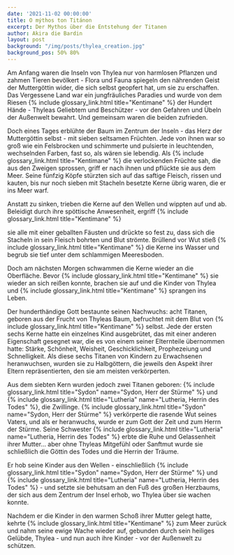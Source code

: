 ```yaml
---
date: '2021-11-02 00:00:00'
title: O mýthos ton Titánon
excerpt: Der Mythos über die Entstehung der Titanen
author: Akira die Bardin
layout: post
background: "/img/posts/thylea_creation.jpg"
background_pos: 50% 80%
---
```


Am Anfang waren die Inseln von Thylea nur von harmlosen Pflanzen und zahmen
Tieren bevölkert - Flora und Fauna spiegeln den nährenden Geist der Muttergöttin
wider, die sich selbst geopfert hat, um sie zu erschaffen.  Das Vergessene Land
war ein jungfräuliches Paradies und wurde von dem Riesen {% include glossary_link.html title="Kentimane" %}
der Hundert Hände - Thyleas Geliebtem und Beschützer - vor den Gefahren und
Übeln der Außenwelt bewahrt. Und gemeinsam waren die beiden zufrieden.

Doch eines Tages erblühte der Baum im Zentrum der Inseln - das Herz der
Muttergöttin selbst - mit sieben seltsamen Früchten. Jede von ihnen war so groß
wie ein Felsbrocken und schimmerte und pulsierte in leuchtenden, wechselnden
Farben, fast so, als wären sie lebendig. Als {% include glossary_link.html title="Kentimane" %}
die verlockenden Früchte sah, die aus den Zweigen sprossen, griff er nach ihnen
und pflückte sie aus dem Meer. Seine fünfzig Köpfe stürzten sich auf das saftige
Fleisch, rissen und kauten, bis nur noch sieben mit Stacheln besetzte Kerne
übrig waren, die er ins Meer warf.

Anstatt zu sinken, trieben die Kerne auf den Wellen und wippten auf und ab.
Beleidigt durch ihre spöttische Anwesenheit, ergriff {% include glossary_link.html title="Kentimane" %}

sie alle mit einer geballten Fäusten und drückte so fest zu, dass sich die
Stacheln in sein Fleisch bohrten und Blut strömte. Brüllend vor Wut stieß
{% include glossary_link.html title="Kentimane" %} die Kerne ins Wasser und begrub
sie tief unter dem schlammigen Meeresboden.

Doch am nächsten Morgen schwammen die Kerne wieder an die Oberfläche. Bevor
{% include glossary_link.html title="Kentimane" %} sie wieder an sich reißen
konnte, brachen sie auf und die Kinder von Thylea und
{% include glossary_link.html title="Kentimane" %} sprangen ins Leben.

Der hunderthändige Gott bestaunte seinen Nachwuchs: acht Titanen, geboren aus
der Frucht von Thyleas Baum, befruchtet mit dem Blut von {% include glossary_link.html title="Kentimane" %}
selbst. Jede der ersten sechs Kerne hatte ein einzelnes Kind ausgebrütet, das
mit einer anderen Eigenschaft gesegnet war, die es von einem seiner Elternteile
übernommen hatte: Stärke, Schönheit, Weisheit, Geschicklichkeit, Prophezeiung
und Schnelligkeit. Als diese sechs Titanen von Kindern zu Erwachsenen
heranwuchsen, wurden sie zu Halbgöttern, die jeweils den Aspekt ihrer Eltern
repräsentierten, den sie am meisten verkörperten.

Aus dem siebten Kern wurden jedoch zwei Titanen geboren:
{% include glossary_link.html title="Sydon" name="Sydon, Herr der Stürme" %} und
{% include glossary_link.html title="Lutheria" name="Lutheria, Herrin des Todes" %}, die
Zwillinge. {% include glossary_link.html title="Sydon" name="Sydon, Herr der Stürme" %}
verkörperte die rasende Wut seines Vaters, und als er heranwuchs, wurde er zum
Gott der Zeit und zum Herrn der Stürme. Seine Schwester
{% include glossary_link.html title="Lutheria" name="Lutheria, Herrin des Todes" %}
erbte die Ruhe und Gelassenheit ihrer Mutter... aber ohne Thyleas Mitgefühl oder
Sanftmut wurde sie schließlich die Göttin des Todes und die Herrin der Träume.

Er hob seine Kinder aus den Wellen - einschließlich
{% include glossary_link.html title="Sydon" name="Sydon, Herr der Stürme" %} und
{% include glossary_link.html title="Lutheria" name="Lutheria, Herrin des Todes" %} - und
setzte sie behutsam an den Fuß des großen Herzbaums, der sich aus dem Zentrum
der Insel erhob, wo Thylea über sie wachen konnte.

Nachdem er die Kinder in den warmen Schoß ihrer Mutter gelegt hatte, kehrte
{% include glossary_link.html title="Kentimane" %} zum Meer zurück und nahm seine
ewige Wache wieder auf, gebunden durch sein heiliges Gelübde, Thylea - und nun
auch ihre Kinder - vor der Außenwelt zu schützen.
